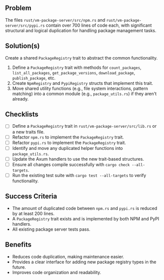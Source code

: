 ## Problem

The files `rust/vm-package-server/src/npm.rs` and `rust/vm-package-server/src/pypi.rs` contain over 700 lines of code each, with significant structural and logical duplication for handling package management tasks.

## Solution(s)

Create a shared `PackageRegistry` trait to abstract the common functionality.

1.  Define a `PackageRegistry` trait with methods for `count_packages`, `list_all_packages`, `get_package_versions`, `download_package`, `publish_package`, etc.
2.  Create `NpmRegistry` and `PypiRegistry` structs that implement this trait.
3.  Move shared utility functions (e.g., file system interactions, pattern matching) into a common module (e.g., `package_utils.rs`) if they aren't already.

## Checklists

- [ ] Define a `PackageRegistry` trait in `rust/vm-package-server/src/lib.rs` or a new traits file.
- [ ] Refactor `npm.rs` to implement the `PackageRegistry` trait.
- [ ] Refactor `pypi.rs` to implement the `PackageRegistry` trait.
- [ ] Identify and move any duplicated helper functions into `package_utils.rs`.
- [ ] Update the Axum handlers to use the new trait-based structures.
- [ ] Ensure all changes compile successfully with `cargo check --all-targets`.
- [ ] Run the existing test suite with `cargo test --all-targets` to verify functionality.

## Success Criteria

- The amount of duplicated code between `npm.rs` and `pypi.rs` is reduced by at least 200 lines.
- A `PackageRegistry` trait exists and is implemented by both NPM and PyPI handlers.
- All existing package server tests pass.

## Benefits

- Reduces code duplication, making maintenance easier.
- Provides a clear interface for adding new package registry types in the future.
- Improves code organization and readability.
